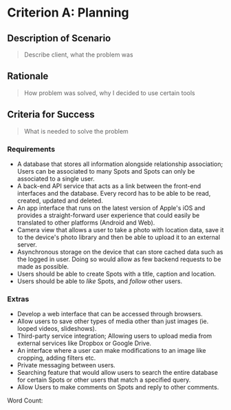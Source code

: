 # Criterion A: Planning

## Description of Scenario
> Describe client, what the problem was

## Rationale
> How problem was solved, why I decided to use certain tools

## Criteria for Success
> What is needed to solve the problem

### Requirements
- A database that stores all information alongside relationship association; Users can be associated to many Spots and Spots can only be associated to a single user.
- A back-end API service that acts as a link between the front-end interfaces and the database. Every record has to be able to be read, created, updated and deleted.
- An app interface that runs on the latest version of Apple's iOS and provides a straight-forward user experience that could easily be translated to other platforms (Android and Web).
- Camera view that allows a user to take a photo with location data, save it to the device's photo library and then be able to upload it to an external server.
- Asynchronous storage on the device that can store cached data such as the logged in user. Doing so would allow as few backend requests to be made as possible.
- Users should be able to create Spots with a title, caption and location.
- Users should be able to *like* Spots, and *follow* other users.

### Extras
- Develop a web interface that can be accessed through browsers.
- Allow users to save other types of media other than just images (ie. looped videos, slideshows).
- Third-party service integration; Allowing users to upload media from external services like Dropbox or Google Drive.
- An interface where a user can make modifications to an image like cropping, adding filters etc.
- Private messaging between users.
- Searching feature that would allow users to search the entire database for certain Spots or other users that match a specified query.
- Allow Users to make comments on Spots and reply to other comments.

Word Count: 